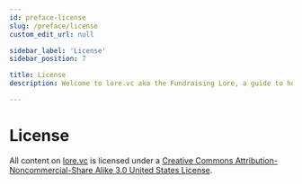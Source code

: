 ```yaml
---
id: preface-license
slug: /preface/license
custom_edit_url: null

sidebar_label: 'License'
sidebar_position: 7

title: License
description: Welcome to lore.vc aka the Fundraising Lore, a guide to help founder CEOs successfully raise early-stage VC financing from Silicon Valley investors

---
```


# License

All content on [lore.vc](https://lore.vc) is licensed under a [Creative Commons Attribution-Noncommercial-Share Alike 3.0 United States License](https://creativecommons.org/licenses/by-nc-sa/3.0/us/).